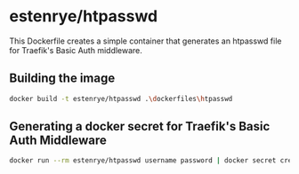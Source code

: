 # estenrye/htpasswd

This Dockerfile creates a simple container that generates an htpasswd file for
Traefik's Basic Auth middleware.

## Building the image

```bash
docker build -t estenrye/htpasswd .\dockerfiles\htpasswd
```

## Generating a docker secret for Traefik's Basic Auth Middleware

```bash
docker run --rm estenrye/htpasswd username password | docker secret create traefik_usersfile -
```
